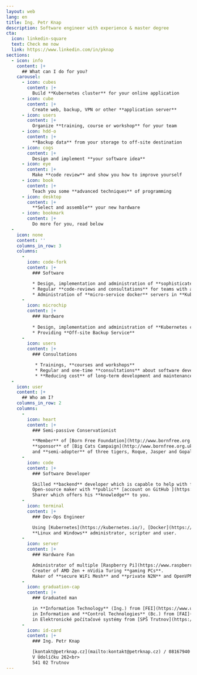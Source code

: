 ```yaml
---
layout: web
lang: en
title: Ing. Petr Knap
description: Software engineer with experience & master degree
cta:
  icon: linkedin-square
  text: Check me now
  link: https://www.linkedin.com/in/pknap
sections:
  - icon: info
    content: |+
      ## What can I do for you?
    carousel:
      - icon: cubes
        content: |+
          Build **Kubernetes cluster** for your online application
      - icon: cube
        content: |+
          Create web, backup, VPN or other **application server**
      - icon: users
        content: |+
          Organize **training, course or workshop** for your team
      - icon: hdd-o
        content: |+
          **Backup data** from your storage to off-site destination
      - icon: cogs
        content: |+
          Design and implement **your software idea**
      - icon: eye
        content: |+
          Make **code review** and show you how to improve yourself
      - icon: book
        content: |+
          Teach you some **advanced techniques** of programming
      - icon: desktop
        content: |+
          **Select and assemble** your new hardware
      - icon: bookmark
        content: |+
          Do more for you, read below
  -
    icon: none
    content: ''
    columns_in_row: 3
    columns:
      -
        icon: code-fork
        content: |+
          ### Software

          * Design, implementation and administration of **sophisticated software** systems
          * Regular **code-reviews and consultations** for teams with a lack of senior members
          * Administration of **micro-service docker** servers in **Kubernetes clusters**
      -
        icon: microchip
        content: |+
          ### Hardware
          
          * Design, implementation and administration of **Kubernetes clusters** and x86/ARM **servers**/computers
          * Providing **Off-site Backup Service**
      -
        icon: users
        content: |+
          ### Consultations

           * Trainings, **courses and workshops**
           * Regular and one-time **consultations** about software development and hardware choosing
           * **Reducing cost** of long-term development and maintenance of software and hardware
  -
    icon: user
    content: |+
      ## Who am I?
    columns_in_row: 2
    columns:
      -
        icon: heart
        content: |+
          ### Semi-passive Conservationist

          **Member** of [Born Free Foundation](http://www.bornfree.org.uk/),
          **sponsor** of [Big Cats Campaign](http://www.bornfree.org.uk/campaigns/big-cats/)
          and **semi-adopter** of three tigers, Roque, Jasper and Gopal.
      -
        icon: code
        content: |+
          ### Software Developer

          Skilled **backend** developer which is capable to help with frontend.
          Open-source maker with **public** [account on GitHub ](https://github.com/petrknap).
          Sharer which offers his **knowledge** to you.
      -
        icon: terminal
        content: |+
          ### Dev-Ops Engineer

          Using [Kubernetes](https://kubernetes.io/), [Docker](https://www.docker.com/) and [Ansible](https://www.ansible.com/) to **build reliable clusters** and servers.
          **Linux and Windows** administrator, scripter and user.
      -
        icon: server
        content: |+
          ### Hardware Fan

          Administrator of multiple [Raspberry Pi](https://www.raspberrypi.org/) and virtual **servers**.
          Creater of AMD Zen + nVidia Turing **gaming PCs**.
          Maker of **secure WiFi Mesh** and **private N2N** and OpenVPN networks.
      -
        icon: graduation-cap
        content: |+
          ### Graduated man

          in **Information Technology** (Ing.) from [FEI](https://www.upce.cz/fei/) [UPce](https://www.upce.cz/)<br>
          in Information and **Control Technologies** (Bc.) from [FAI](https://www.utb.cz/fai/) [UTB](https://www.utb.cz/)<br>
          in Elektronické počítačové systémy from [SPŠ Trutnov](https://spstrutnov.cz/)<br>
      -
        icon: id-card
        content: |+
          ### Ing. Petr Knap

          [kontakt@petrknap.cz](mailto:kontakt@petrknap.cz) / 08167940 / tmer95b<br>
          V Údolíčku 262<br>
          541 02 Trutnov
---
```

